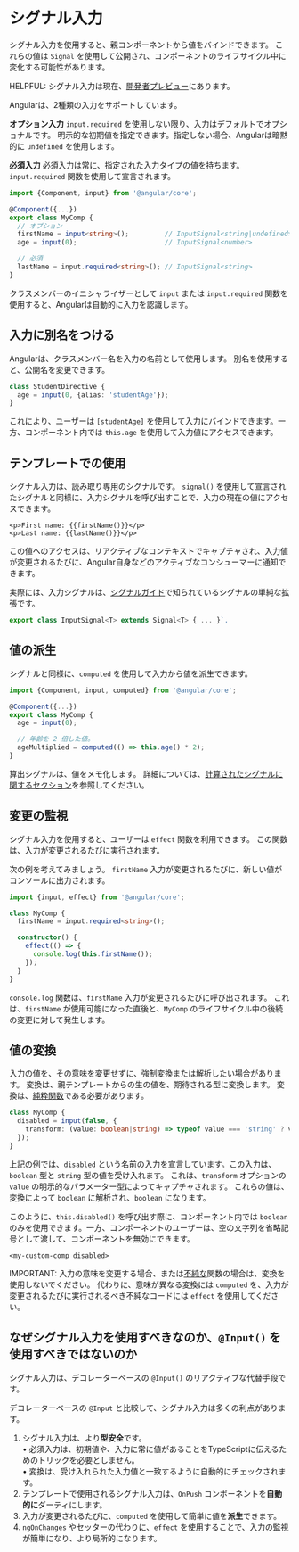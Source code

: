 # シグナル入力

シグナル入力を使用すると、親コンポーネントから値をバインドできます。
これらの値は `Signal` を使用して公開され、コンポーネントのライフサイクル中に変化する可能性があります。

HELPFUL: シグナル入力は現在、[開発者プレビュー](/reference/releases#developer-preview)にあります。

Angularは、2種類の入力をサポートしています。

**オプション入力**
`input.required` を使用しない限り、入力はデフォルトでオプショナルです。
明示的な初期値を指定できます。指定しない場合、Angularは暗黙的に `undefined` を使用します。

**必須入力**
必須入力は常に、指定された入力タイプの値を持ちます。
`input.required` 関数を使用して宣言されます。

```typescript
import {Component, input} from '@angular/core';

@Component({...})
export class MyComp {
  // オプション
  firstName = input<string>();         // InputSignal<string|undefined>
  age = input(0);                      // InputSignal<number>

  // 必須
  lastName = input.required<string>(); // InputSignal<string>
}
```

クラスメンバーのイニシャライザーとして `input` または `input.required` 関数を使用すると、Angularは自動的に入力を認識します。

## 入力に別名をつける

Angularは、クラスメンバー名を入力の名前として使用します。
別名を使用すると、公開名を変更できます。

```typescript
class StudentDirective {
  age = input(0, {alias: 'studentAge'});
}
```

これにより、ユーザーは `[studentAge]` を使用して入力にバインドできます。一方、コンポーネント内では `this.age` を使用して入力値にアクセスできます。

## テンプレートでの使用

シグナル入力は、読み取り専用のシグナルです。
`signal()` を使用して宣言されたシグナルと同様に、入力シグナルを呼び出すことで、入力の現在の値にアクセスできます。

```angular-html
<p>First name: {{firstName()}}</p>
<p>Last name: {{lastName()}}</p>
```

この値へのアクセスは、リアクティブなコンテキストでキャプチャされ、入力値が変更されるたびに、Angular自身などのアクティブなコンシューマーに通知できます。

実際には、入力シグナルは、[シグナルガイド](guide/signals)で知られているシグナルの単純な拡張です。

```typescript
export class InputSignal<T> extends Signal<T> { ... }`.
```

## 値の派生

シグナルと同様に、`computed` を使用して入力から値を派生できます。

```typescript
import {Component, input, computed} from '@angular/core';

@Component({...})
export class MyComp {
  age = input(0);

  // 年齢を 2 倍した値。
  ageMultiplied = computed(() => this.age() * 2);
}
```

算出シグナルは、値をメモ化します。
詳細については、[計算されたシグナルに関するセクション](guide/signals#computed-signals)を参照してください。

## 変更の監視

シグナル入力を使用すると、ユーザーは `effect` 関数を利用できます。
この関数は、入力が変更されるたびに実行されます。

次の例を考えてみましょう。
`firstName` 入力が変更されるたびに、新しい値がコンソールに出力されます。

```typescript
import {input, effect} from '@angular/core';

class MyComp {
  firstName = input.required<string>();

  constructor() {
    effect(() => {
      console.log(this.firstName());
    });
  }
}
```

`console.log` 関数は、`firstName` 入力が変更されるたびに呼び出されます。
これは、`firstName` が使用可能になった直後と、`MyComp` のライフサイクル中の後続の変更に対して発生します。

## 値の変換

入力の値を、その意味を変更せずに、強制変換または解析したい場合があります。
変換は、親テンプレートからの生の値を、期待される型に変換します。
変換は、[純粋関数](https://en.wikipedia.org/wiki/Pure_function)である必要があります。

```typescript
class MyComp {
  disabled = input(false, {
    transform: (value: boolean|string) => typeof value === 'string' ? value === '' : value,
  });
}
```

上記の例では、`disabled` という名前の入力を宣言しています。この入力は、`boolean` 型と `string` 型の値を受け入れます。
これは、`transform` オプションの `value` の明示的なパラメーター型によってキャプチャされます。
これらの値は、変換によって `boolean` に解析され、`boolean` になります。

このように、`this.disabled()` を呼び出す際に、コンポーネント内では `boolean` のみを使用できます。一方、コンポーネントのユーザーは、空の文字列を省略記号として渡して、コンポーネントを無効にできます。

```angular-html
<my-custom-comp disabled>
```

IMPORTANT: 入力の意味を変更する場合、または[不純な](https://en.wikipedia.org/wiki/Pure_function#Impure_functions)関数の場合は、変換を使用しないでください。
代わりに、意味が異なる変換には `computed` を、入力が変更されるたびに実行されるべき不純なコードには `effect` を使用してください。

## なぜシグナル入力を使用すべきなのか、`@Input()` を使用すべきではないのか

シグナル入力は、デコレーターベースの `@Input()` のリアクティブな代替手段です。

デコレーターベースの `@Input` と比較して、シグナル入力は多くの利点があります。

1. シグナル入力は、より**型安全**です。
  <br/>• 必須入力は、初期値や、入力に常に値があることをTypeScriptに伝えるためのトリックを必要としません。
  <br/>• 変換は、受け入れられた入力値と一致するように自動的にチェックされます。
2. テンプレートで使用されるシグナル入力は、`OnPush` コンポーネントを**自動的に**ダーティにします。
3. 入力が変更されるたびに、`computed` を使用して簡単に値を**派生**できます。
4. `ngOnChanges` やセッターの代わりに、`effect` を使用することで、入力の監視が簡単になり、より局所的になります。
